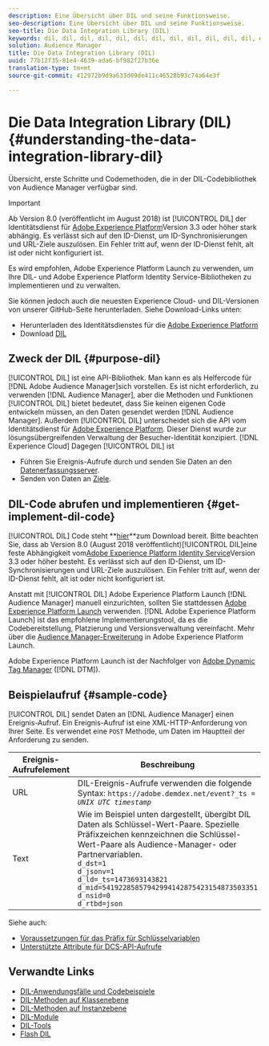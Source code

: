 ```yaml
---
description: Eine Übersicht über DIL und seine Funktionsweise.
seo-description: Eine Übersicht über DIL und seine Funktionsweise.
seo-title: Die Data Integration Library (DIL)
keywords: dil, dil, dil, dil, dil, dil, dil, dil, dil, dil, dil, dil, dil, dil, dil, dil, dil, dil, dil, dil, dil, dil, dil, dil, dil, dil, dil, dil, dil, dil, dil, dil, dil, dil,
solution: Audience Manager
title: Die Data Integration Library (DIL)
uuid: 77b12f35-81e4-4639-ada6-bf982f27b36e
translation-type: tm+mt
source-git-commit: 412972b9d9a633d09de411c46528b93c74a64e3f

---
```



# Die Data Integration Library (DIL){#understanding-the-data-integration-library-dil}

Übersicht, erste Schritte und Codemethoden, die in der DIL-Codebibliothek von Audience Manager verfügbar sind.

>[!IMPORTANT]
>
>Ab Version 8.0 (veröffentlicht im August 2018) ist [!UICONTROL DIL] der Identitätsdienst für [Adobe Experience Platform](https://docs.adobe.com/content/help/en/id-service/using/home.html)Version 3.3 oder höher stark abhängig. Es verlässt sich auf den ID-Dienst, um ID-Synchronisierungen und URL-Ziele auszulösen. Ein Fehler tritt auf, wenn der ID-Dienst fehlt, alt ist oder nicht konfiguriert ist.
>
>Es wird empfohlen, Adobe Experience Platform Launch zu verwenden, um Ihre DIL- und Adobe Experience Platform Identity Service-Bibliotheken zu implementieren und zu verwalten.

Sie können jedoch auch die neuesten Experience Cloud- und DIL-Versionen von unserer GitHub-Seite herunterladen. Siehe Download-Links unten:

* Herunterladen des Identitätsdienstes für die [Adobe Experience Platform](https://github.com/Adobe-Marketing-Cloud/id-service/releases)
* Download [DIL](https://github.com/Adobe-Marketing-Cloud/dil/releases)

## Zweck der DIL {#purpose-dil}

[!UICONTROL DIL] ist eine API-Bibliothek. Man kann es als Helfercode für [!DNL Adobe Audience Manager]sich vorstellen. Es ist nicht erforderlich, zu verwenden [!DNL Audience Manager], aber die Methoden und Funktionen [!UICONTROL DIL] bietet bedeutet, dass Sie keinen eigenen Code entwickeln müssen, an den Daten gesendet werden [!DNL Audience Manager]. Außerdem [!UICONTROL DIL] unterscheidet sich die API vom Identitätsdienst für [Adobe Experience Platform](https://docs.adobe.com/content/help/en/id-service/using/home.html). Dieser Dienst wurde zur lösungsübergreifenden Verwaltung der Besucher-Identität konzipiert. [!DNL Experience Cloud] Dagegen [!UICONTROL DIL] ist

* Führen Sie Ereignis-Aufrufe durch und senden Sie Daten an den [Datenerfassungsserver](../reference/system-components/components-data-collection.md).
* Senden von Daten an [Ziele](../features/destinations/destinations.md).

## DIL-Code abrufen und implementieren {#get-implement-dil-code}

[!UICONTROL DIL] Code steht **[hier](https://github.com/Adobe-Marketing-Cloud/dil/releases)**zum Download bereit. Bitte beachten Sie, dass ab Version 8.0 (August 2018 veröffentlicht)[!UICONTROL DIL]eine feste Abhängigkeit vom[Adobe Experience Platform Identity Service](https://docs.adobe.com/content/help/en/id-service/using/home.html)Version 3.3 oder höher besteht. Es verlässt sich auf den ID-Dienst, um ID-Synchronisierungen und URL-Ziele auszulösen. Ein Fehler tritt auf, wenn der ID-Dienst fehlt, alt ist oder nicht konfiguriert ist.

Anstatt mit [!UICONTROL DIL] Adobe Experience Platform Launch [!DNL Audience Manager] manuell einzurichten, sollten Sie stattdessen [Adobe Experience Platform Launch](https://docs.adobelaunch.com/) verwenden. [!DNL Adobe Experience Platform Launch] ist das empfohlene Implementierungstool, da es die Codebereitstellung, Platzierung und Versionsverwaltung vereinfacht. Mehr über die [Audience Manager-Erweiterung](https://docs.adobelaunch.com/extension-reference/web/adobe-audience-manager-extension) in Adobe Experience Platform Launch.

Adobe Experience Platform Launch ist der Nachfolger von [Adobe Dynamic Tag Manager](https://docs.adobe.com/content/help/en/dtm/using/c-overview.html) ([!DNL DTM]).

## Beispielaufruf {#sample-code}

[!UICONTROL DIL] sendet Daten an [!DNL Audience Manager] einen Ereignis-Aufruf. Ein Ereignis-Aufruf ist eine XML-HTTP-Anforderung von Ihrer Seite. Es verwendet eine `POST` Methode, um Daten im Hauptteil der Anforderung zu senden.

| Ereignis-Aufrufelement | Beschreibung |
|--- |--- |
| URL | DIL-Ereignis-Aufrufe verwenden die folgende Syntax: `https://adobe.demdex.net/event?_ts =` *`UNIX UTC timestamp`* |
| Text | Wie im Beispiel unten dargestellt, übergibt DIL Daten als Schlüssel-Wert-Paare. Spezielle Präfixzeichen kennzeichnen die Schlüssel-Wert-Paare als Audience-Manager- oder Partnervariablen.<br>`d_dst=1`<br>`d_jsonv=1`<br>`d_ld=_ts=1473693143821`<br>`d_mid=54192285857942994142875423154873503351`<br>`d_nsid=0`<br>`d_rtbd=json`<br> |

Siehe auch:
* [Voraussetzungen für das Präfix für Schlüsselvariablen](../features/traits/trait-variable-prefixes.md)
* [Unterstützte Attribute für DCS-API-Aufrufe](../api/dcs-intro/dcs-api-reference/dcs-keys.md)

## Verwandte Links

* [DIL-Anwendungsfälle und Codebeispiele](/help/using/dil/dil-use-cases.md)
* [DIL-Methoden auf Klassenebene](/help/using/dil/dil-class-overview/dil-start.md)
* [DIL-Methoden auf Instanzebene](/help/using/dil/dil-instance-methods.md)
* [DIL-Module](/help/using/dil/dil-modules.md)
* [DIL-Tools](/help/using/dil/dil-tools.md)
* [Flash DIL](/help/using/dil/dil-flash.md)